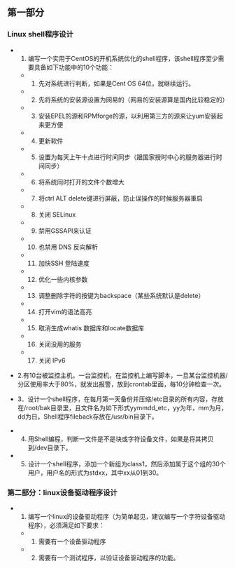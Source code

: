 ## 第一部分

### Linux shell程序设计
- 1. 编写一个实用于CentOS的开机系统优化的shell程序，该shell程序至少需要具备如下功能中的10个功能：
  - 1)	先对系统进行判断，如果是Cent OS 64位，就继续运行。
  - 2)	先将系统的安装源设置为网易的（网易的安装源算是国内比较稳定的）
  - 3)	安装EPEL的源和RPMforge的源，以利用第三方的源来让yum安装起来更方便
  - 4)	更新软件
  - 5)	设置为每天上午十点进行时间同步（跟国家授时中心的服务器进行时间同步）
  - 6)	将系统同时打开的文件个数增大
  - 7)	将ctrl ALT delete键进行屏蔽，防止误操作的时候服务器重启
  - 8)	关闭 SELinux 
  - 9)	禁用GSSAPI来认证
  - 10)	也禁用 DNS 反向解析
  - 11)	加快SSH 登陆速度
  - 12)	优化一些内核参数
  - 13)	调整删除字符的按键为backspace（某些系统默认是delete）
  - 14)	打开vim的语法高亮
  - 15)	取消生成whatis 数据库和locate数据库
  - 16)	关闭没用的服务
  - 17)	关闭 IPv6 

- 2.有10台被监控主机，一台监控机，在监控机上编写脚本，一旦某台监控机器/分区使用率大于80%，就发出报警，放到crontab里面，每10分钟检查一次。

- 3．设计一个shell程序，在每月第一天备份并压缩/etc目录的所有内容，存放在/root/bak目录里，且文件名为如下形式yymmdd_etc，yy为年，mm为月，dd为日。Shell程序fileback存放在/usr/bin目录下。

- 4. 用Shell编程，判断一文件是不是块或字符设备文件，如果是将其拷贝到/dev目录下。

- 5. 设计一个shell程序，添加一个新组为class1，然后添加属于这个组的30个用户，用户名的形式为stdxx，其中xx从01到30。

### 第二部分：linux设备驱动程序设计
  - 1. 编写一个linux的设备驱动程序（为简单起见，建议编写一个字符设备驱动程序），必须满足如下要求：
      - 1)	需要有一个设备驱动程序
      - 2)	需要有一个测试程序，以验证设备驱动程序的功能。

